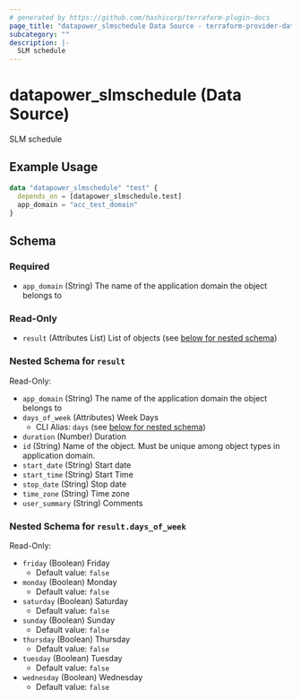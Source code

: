 ```yaml
---
# generated by https://github.com/hashicorp/terraform-plugin-docs
page_title: "datapower_slmschedule Data Source - terraform-provider-datapower"
subcategory: ""
description: |-
  SLM schedule
---
```


# datapower_slmschedule (Data Source)

SLM schedule

## Example Usage

```terraform
data "datapower_slmschedule" "test" {
  depends_on = [datapower_slmschedule.test]
  app_domain = "acc_test_domain"
}
```

<!-- schema generated by tfplugindocs -->
## Schema

### Required

- `app_domain` (String) The name of the application domain the object belongs to

### Read-Only

- `result` (Attributes List) List of objects (see [below for nested schema](#nestedatt--result))

<a id="nestedatt--result"></a>
### Nested Schema for `result`

Read-Only:

- `app_domain` (String) The name of the application domain the object belongs to
- `days_of_week` (Attributes) Week Days
  - CLI Alias: `days` (see [below for nested schema](#nestedatt--result--days_of_week))
- `duration` (Number) Duration
- `id` (String) Name of the object. Must be unique among object types in application domain.
- `start_date` (String) Start date
- `start_time` (String) Start Time
- `stop_date` (String) Stop date
- `time_zone` (String) Time zone
- `user_summary` (String) Comments

<a id="nestedatt--result--days_of_week"></a>
### Nested Schema for `result.days_of_week`

Read-Only:

- `friday` (Boolean) Friday
  - Default value: `false`
- `monday` (Boolean) Monday
  - Default value: `false`
- `saturday` (Boolean) Saturday
  - Default value: `false`
- `sunday` (Boolean) Sunday
  - Default value: `false`
- `thursday` (Boolean) Thursday
  - Default value: `false`
- `tuesday` (Boolean) Tuesday
  - Default value: `false`
- `wednesday` (Boolean) Wednesday
  - Default value: `false`
